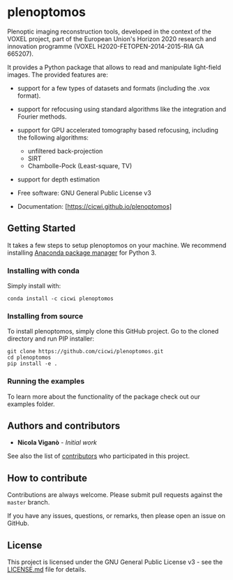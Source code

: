 # plenoptomos

Plenoptic imaging reconstruction tools, developed in the context of the VOXEL
project, part of the European Union's Horizon 2020 research and innovation
programme (VOXEL H2020-FETOPEN-2014-2015-RIA  GA 665207).

It provides a Python package that allows to read and manipulate light-field images.
The provided features are:
* support for a few types of datasets and formats (including the .vox format).
* support for refocusing using standard algorithms like the integration and Fourier methods.
* support for GPU accelerated tomography based refocusing, including the following algorithms:
  * unfiltered back-projection
  * SIRT
  * Chambolle-Pock (Least-square, TV)
* support for depth estimation

* Free software: GNU General Public License v3
* Documentation: [https://cicwi.github.io/plenoptomos]

## Getting Started

It takes a few steps to setup plenoptomos on your
machine. We recommend installing
[Anaconda package manager](https://www.anaconda.com/download/) for
Python 3.

### Installing with conda

Simply install with:
```
conda install -c cicwi plenoptomos
```

### Installing from source

To install plenoptomos, simply clone this GitHub
project. Go to the cloned directory and run PIP installer:
```
git clone https://github.com/cicwi/plenoptomos.git
cd plenoptomos
pip install -e .
```

### Running the examples

To learn more about the functionality of the package check out our
examples folder.

## Authors and contributors

* **Nicola Viganò** - *Initial work*

See also the list of [contributors](https://github.com/cicwi/plenoptomos/contributors) who participated in this project.

## How to contribute

Contributions are always welcome. Please submit pull requests against the `master` branch.

If you have any issues, questions, or remarks, then please open an issue on GitHub.

## License

This project is licensed under the GNU General Public License v3 - see the [LICENSE.md](LICENSE.md) file for details.
